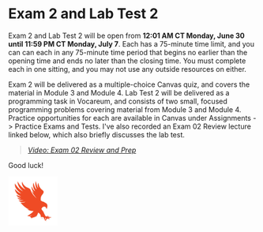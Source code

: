 # Exam 2 and Lab Test 2

Exam 2 and Lab Test 2 will be open from **12:01 AM CT Monday, June 30 until
11:59 PM CT Monday, July 7**. Each has a 75-minute time limit, and you can
can each in any 75-minute time period that begins no earlier than the opening
time and ends no later than the closing time. You must complete each in one
sitting, and you may not use any outside resources on either.

Exam 2 will be delivered as a multiple-choice Canvas quiz, and covers the
material in Module 3 and Module 4. Lab Test 2 will be delivered as a
programming task in Vocareum, and consists of two small, focused programming
problems covering material from Module 3 and Module 4. Practice opportunities
for each are available in Canvas under Assignments -> Practice Exams and Tests.
I've also recorded an Exam 02 Review lecture linked below, which also briefly
discusses the lab test.

>[*Video: Exam 02 Review and Prep*](https://auburn.hosted.panopto.com/Panopto/Pages/Viewer.aspx?id=c6a1d08f-8af6-45b4-b071-b2fb0112d7d0&start=0)

Good luck!

<img src="../../../img/eagle.jpg" width="100">

